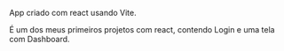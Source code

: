 App criado com react usando Vite.

É um dos meus primeiros projetos com react, contendo Login e uma tela com Dashboard.
